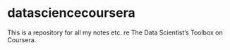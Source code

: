 # datasciencecoursera
This is a repository for all my notes etc. re The Data Scientist’s Toolbox on Coursera.
